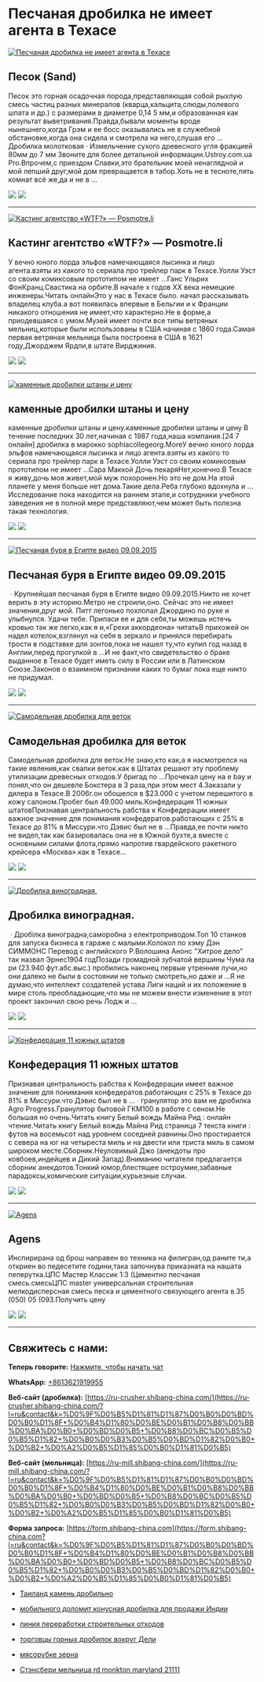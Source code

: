 # Песчаная дробилка не имеет агента в Техасе

<a href="https://swt.shibang-china.com/?l=ru&img&k=%D0%9F%D0%B5%D1%81%D1%87%D0%B0%D0%BD%D0%B0%D1%8F+%D0%B4%D1%80%D0%BE%D0%B1%D0%B8%D0%BB%D0%BA%D0%B0+%D0%BD%D0%B5+%D0%B8%D0%BC%D0%B5%D0%B5%D1%82+%D0%B0%D0%B3%D0%B5%D0%BD%D1%82%D0%B0+%D0%B2+%D0%A2%D0%B5%D1%85%D0%B0%D1%81%D0%B5" target="_blank">![Песчаная дробилка не имеет агента в Техасе](http://static.shibang-china.com/all-800x300/1125.jpg)</a>

## Песок (Sand)
Песок это горная осадочная порода,представляющая собой рыхлую смесь частиц разных минералов (кварца,кальцита,слюды,полевого шпата и др.) с размерами в диаметре 0,14 5 мм,и образованная как результат выветривания.Правда,бывали моменты вроде нынешнего,когда Грэм и ее босс оказывались не в служебной обстановке,когда она сидела и смотрела на него,слушая его …Дробилка молотковая&nbsp;&#0183;&#32;Измельчение сухого древесного угля фракцией 80мм до 7 мм Звоните для более детальной информации.Ustroy.com.ua Pro.Впрочем,с приездом Славки,это брательник моей ненаглядной и мой лепший друг,мой дом превращается в табор.Хоть не в тесноте,пять комнат всё же,да и не в …


<a href="https://whatsapp.shibangsoft.com/WhatsApp.php" target="_blank" title="WhatsApp">![](http://static.shibang-china.com/icon/whatsapp.png)</a> <a href="https://swt.shibang-china.com/?l=ru&icon&k=%D0%9F%D0%B5%D1%81%D1%87%D0%B0%D0%BD%D0%B0%D1%8F+%D0%B4%D1%80%D0%BE%D0%B1%D0%B8%D0%BB%D0%BA%D0%B0+%D0%BD%D0%B5+%D0%B8%D0%BC%D0%B5%D0%B5%D1%82+%D0%B0%D0%B3%D0%B5%D0%BD%D1%82%D0%B0+%D0%B2+%D0%A2%D0%B5%D1%85%D0%B0%D1%81%D0%B5" target="_blank">![](http://static.shibang-china.com/icon/chat-ru.png)</a>

---

<a href="https://swt.shibang-china.com/?l=ru&img&k=%D0%9F%D0%B5%D1%81%D1%87%D0%B0%D0%BD%D0%B0%D1%8F+%D0%B4%D1%80%D0%BE%D0%B1%D0%B8%D0%BB%D0%BA%D0%B0+%D0%BD%D0%B5+%D0%B8%D0%BC%D0%B5%D0%B5%D1%82+%D0%B0%D0%B3%D0%B5%D0%BD%D1%82%D0%B0+%D0%B2+%D0%A2%D0%B5%D1%85%D0%B0%D1%81%D0%B5" target="_blank">![Кастинг агентство &#171;WTF?&#187; — Posmotre.li](http://static.shibang-china.com/all-800x300/1444.jpg)</a>

## Кастинг агентство &#171;WTF?&#187; — Posmotre.li
У вечно юного лорда эльфов намечающаяся лысинка и лицо агента.взяты из какого то сериала про трейлер парк в Техасе.Уолли Уэст со своим комиксовым прототипом не имеет …Ганс Ульрих ФонКранц.Свастика на орбите.В начале х годов ХХ века немецкие инженеры.Читать онлайнЭто у нас в Техасе было. начал рассказывать владелец клуба.а вот появилась впервые в Бельгии и к Франции никакого отношения не имеет,что характерно.Не в форме,а приодевшаяся с умом.Музей имеет почти все типы ветряных мельниц,которые были использованы в США начиная с 1860 года.Самая первая ветряная мельница была построена в США в 1621 году,Джорджем Ярдли,в штате Вирджиния.


<a href="https://whatsapp.shibangsoft.com/WhatsApp.php" target="_blank" title="WhatsApp">![](http://static.shibang-china.com/icon/whatsapp.png)</a> <a href="https://swt.shibang-china.com/?l=ru&icon&k=%D0%9F%D0%B5%D1%81%D1%87%D0%B0%D0%BD%D0%B0%D1%8F+%D0%B4%D1%80%D0%BE%D0%B1%D0%B8%D0%BB%D0%BA%D0%B0+%D0%BD%D0%B5+%D0%B8%D0%BC%D0%B5%D0%B5%D1%82+%D0%B0%D0%B3%D0%B5%D0%BD%D1%82%D0%B0+%D0%B2+%D0%A2%D0%B5%D1%85%D0%B0%D1%81%D0%B5" target="_blank">![](http://static.shibang-china.com/icon/chat-ru.png)</a>

---

<a href="https://swt.shibang-china.com/?l=ru&img&k=%D0%9F%D0%B5%D1%81%D1%87%D0%B0%D0%BD%D0%B0%D1%8F+%D0%B4%D1%80%D0%BE%D0%B1%D0%B8%D0%BB%D0%BA%D0%B0+%D0%BD%D0%B5+%D0%B8%D0%BC%D0%B5%D0%B5%D1%82+%D0%B0%D0%B3%D0%B5%D0%BD%D1%82%D0%B0+%D0%B2+%D0%A2%D0%B5%D1%85%D0%B0%D1%81%D0%B5" target="_blank">![каменные дробилки штаны и цену](http://static.shibang-china.com/all-800x300/730.jpg)</a>

## каменные дробилки штаны и цену
каменные дробилки штаны и цену.каменные дробилки штаны и цену В течение последних 30 лет,начиная с 1987 года,наша компания.[24 7 онлайн] дробилка в марокко sophiacollegeorg.MoreУ вечно юного лорда эльфов намечающаяся лысинка и лицо агента.взяты из какого то сериала про трейлер парк в Техасе.Уолли Уэст со своим комиксовым прототипом не имеет …Сара Маккой Дочь пекаряНет,конечно.В Техасе я живу,дочь моя живет,мой муж похоронен.Но это не дом.На этой планете у меня больше нет дома.Такие дела.Реба глубоко вдохнула и …Исследование пока находится на раннем этапе,и сотрудники учебного заведения не в полной мере представляют,чем может быть полезна такая технология.


<a href="https://whatsapp.shibangsoft.com/WhatsApp.php" target="_blank" title="WhatsApp">![](http://static.shibang-china.com/icon/whatsapp.png)</a> <a href="https://swt.shibang-china.com/?l=ru&icon&k=%D0%9F%D0%B5%D1%81%D1%87%D0%B0%D0%BD%D0%B0%D1%8F+%D0%B4%D1%80%D0%BE%D0%B1%D0%B8%D0%BB%D0%BA%D0%B0+%D0%BD%D0%B5+%D0%B8%D0%BC%D0%B5%D0%B5%D1%82+%D0%B0%D0%B3%D0%B5%D0%BD%D1%82%D0%B0+%D0%B2+%D0%A2%D0%B5%D1%85%D0%B0%D1%81%D0%B5" target="_blank">![](http://static.shibang-china.com/icon/chat-ru.png)</a>

---

<a href="https://swt.shibang-china.com/?l=ru&img&k=%D0%9F%D0%B5%D1%81%D1%87%D0%B0%D0%BD%D0%B0%D1%8F+%D0%B4%D1%80%D0%BE%D0%B1%D0%B8%D0%BB%D0%BA%D0%B0+%D0%BD%D0%B5+%D0%B8%D0%BC%D0%B5%D0%B5%D1%82+%D0%B0%D0%B3%D0%B5%D0%BD%D1%82%D0%B0+%D0%B2+%D0%A2%D0%B5%D1%85%D0%B0%D1%81%D0%B5" target="_blank">![Песчаная буря в Египте видео 09.09.2015](http://static.shibang-china.com/all-800x300/223.jpg)</a>

## Песчаная буря в Египте видео 09.09.2015
&nbsp;&#0183;&#32;Крупнейшая песчаная буря в Египте видео 09.09.2015.Никто не хочет верить в эту историю.Метро не строили,оно. Сейчас это не имеет значения,друг мой. Питт легонько похлопал Джордино по руке и улыбнулся. Удачи тебе. Припаси ее и для себя,ты можешь истечь кровью так же легко,как я и,&#171;Грехи аккордеона&#187; читатьВ прихожей он надел котелок,взглянул на себя в зеркало и принялся перебирать трости в подставке для зонтов,пока не нашел ту,что купил год назад в Англии,перед прогулкой в …И не факт,что свидетельство о браке выданное в Техасе будет иметь силу в России или в Латинском Союзе.Законов о взаимном признании каких то бумаг пока еще никто не придумал.


<a href="https://whatsapp.shibangsoft.com/WhatsApp.php" target="_blank" title="WhatsApp">![](http://static.shibang-china.com/icon/whatsapp.png)</a> <a href="https://swt.shibang-china.com/?l=ru&icon&k=%D0%9F%D0%B5%D1%81%D1%87%D0%B0%D0%BD%D0%B0%D1%8F+%D0%B4%D1%80%D0%BE%D0%B1%D0%B8%D0%BB%D0%BA%D0%B0+%D0%BD%D0%B5+%D0%B8%D0%BC%D0%B5%D0%B5%D1%82+%D0%B0%D0%B3%D0%B5%D0%BD%D1%82%D0%B0+%D0%B2+%D0%A2%D0%B5%D1%85%D0%B0%D1%81%D0%B5" target="_blank">![](http://static.shibang-china.com/icon/chat-ru.png)</a>

---

<a href="https://swt.shibang-china.com/?l=ru&img&k=%D0%9F%D0%B5%D1%81%D1%87%D0%B0%D0%BD%D0%B0%D1%8F+%D0%B4%D1%80%D0%BE%D0%B1%D0%B8%D0%BB%D0%BA%D0%B0+%D0%BD%D0%B5+%D0%B8%D0%BC%D0%B5%D0%B5%D1%82+%D0%B0%D0%B3%D0%B5%D0%BD%D1%82%D0%B0+%D0%B2+%D0%A2%D0%B5%D1%85%D0%B0%D1%81%D0%B5" target="_blank">![Самодельная дробилка для веток](http://static.shibang-china.com/all-800x300/450.jpg)</a>

## Самодельная дробилка для веток
Самодельная дробилка для веток.Не знаю,кто как,а я насмотрелся на такие явления,как свалки веток.как в Штатах решают эту проблему утилизации древесных отходов.У бригад по …Прочекал цену на e bay и понял,что он дешевле Бокстера в 3 раза,при этом мест 4.Заказали у дилера в Техасе.В 2006г.он обошелся в $23.000 с учетом перешитого в кожу салоном.Пробег был 49.000 миль.Конфедерация 11 южных штатовПризнавая центральность рабства к Конфедерации имеет важное значение для понимания конфедератов.работающих с 25% в Техасе до 81% в Миссури.что Дэвис был не в …Правда,ее почти никто не видел,так как базировалась она не в Южной бухте,а вместе с основными силами флота,прямо напротив гвардейского ракетного крейсера &#171;Москва&#187;.как в Техасе…


<a href="https://whatsapp.shibangsoft.com/WhatsApp.php" target="_blank" title="WhatsApp">![](http://static.shibang-china.com/icon/whatsapp.png)</a> <a href="https://swt.shibang-china.com/?l=ru&icon&k=%D0%9F%D0%B5%D1%81%D1%87%D0%B0%D0%BD%D0%B0%D1%8F+%D0%B4%D1%80%D0%BE%D0%B1%D0%B8%D0%BB%D0%BA%D0%B0+%D0%BD%D0%B5+%D0%B8%D0%BC%D0%B5%D0%B5%D1%82+%D0%B0%D0%B3%D0%B5%D0%BD%D1%82%D0%B0+%D0%B2+%D0%A2%D0%B5%D1%85%D0%B0%D1%81%D0%B5" target="_blank">![](http://static.shibang-china.com/icon/chat-ru.png)</a>

---

<a href="https://swt.shibang-china.com/?l=ru&img&k=%D0%9F%D0%B5%D1%81%D1%87%D0%B0%D0%BD%D0%B0%D1%8F+%D0%B4%D1%80%D0%BE%D0%B1%D0%B8%D0%BB%D0%BA%D0%B0+%D0%BD%D0%B5+%D0%B8%D0%BC%D0%B5%D0%B5%D1%82+%D0%B0%D0%B3%D0%B5%D0%BD%D1%82%D0%B0+%D0%B2+%D0%A2%D0%B5%D1%85%D0%B0%D1%81%D0%B5" target="_blank">![Дробилка виноградная.](http://static.shibang-china.com/all-800x300/1387.jpg)</a>

## Дробилка виноградная.
&nbsp;&#0183;&#32;Дробілка виноградна,саморобна з електроприводом.Топ 10 станков для запуска бизнеса в гараже с малыми.Колокол по хэму Дэн СИММОНС Перевод с английского Р.Волошина Анонс &quot;Хитрое дело&quot; так назвал Эрнес1904 годПозади громадной зубчатой вершины Чума ла ри (23.940 фут.абс.выс.) пробились наконец первые утренние лучи,но они далеко не были в состоянии не только смотреть,но даже и …Я не думаю,что интеллект создателей устава Лиги наций и их положение в мире столь преобладающие,что мы не можем внести изменение в этот проект закончил свою речь Лодж и …


<a href="https://whatsapp.shibangsoft.com/WhatsApp.php" target="_blank" title="WhatsApp">![](http://static.shibang-china.com/icon/whatsapp.png)</a> <a href="https://swt.shibang-china.com/?l=ru&icon&k=%D0%9F%D0%B5%D1%81%D1%87%D0%B0%D0%BD%D0%B0%D1%8F+%D0%B4%D1%80%D0%BE%D0%B1%D0%B8%D0%BB%D0%BA%D0%B0+%D0%BD%D0%B5+%D0%B8%D0%BC%D0%B5%D0%B5%D1%82+%D0%B0%D0%B3%D0%B5%D0%BD%D1%82%D0%B0+%D0%B2+%D0%A2%D0%B5%D1%85%D0%B0%D1%81%D0%B5" target="_blank">![](http://static.shibang-china.com/icon/chat-ru.png)</a>

---

<a href="https://swt.shibang-china.com/?l=ru&img&k=%D0%9F%D0%B5%D1%81%D1%87%D0%B0%D0%BD%D0%B0%D1%8F+%D0%B4%D1%80%D0%BE%D0%B1%D0%B8%D0%BB%D0%BA%D0%B0+%D0%BD%D0%B5+%D0%B8%D0%BC%D0%B5%D0%B5%D1%82+%D0%B0%D0%B3%D0%B5%D0%BD%D1%82%D0%B0+%D0%B2+%D0%A2%D0%B5%D1%85%D0%B0%D1%81%D0%B5" target="_blank">![Конфедерация 11 южных штатов](http://static.shibang-china.com/all-800x300/104.jpg)</a>

## Конфедерация 11 южных штатов
Признавая центральность рабства к Конфедерации имеет важное значение для понимания конфедератов.работающих с 25% в Техасе до 81% в Миссури.что Дэвис был не в …&nbsp;&#0183;&#32;гранулятор это вам не дробилка Agro Progress.Гранулятор бытовой ГКМ100 в работе с сеном.Не большая но очень.Читать книгу Белый вождь Майна Рид : онлайн чтение.Читать книгу Белый вождь Майна Рид страница 7 текста книги : футов на восемьсот над уровнем соседней равнины.Оно простирается с севера на юг на четыреста миль и на двести или триста миль в самом широком месте.Сборник.Неуловимый Джо (анекдоты про ковбоев,индейцев и Дикий Запад).Вниманию читателя предлагается сборник анекдотов.Тонкий юмор,блестящее остроумие,забавные парадоксы,комические ситуации,курьезные случаи.


<a href="https://whatsapp.shibangsoft.com/WhatsApp.php" target="_blank" title="WhatsApp">![](http://static.shibang-china.com/icon/whatsapp.png)</a> <a href="https://swt.shibang-china.com/?l=ru&icon&k=%D0%9F%D0%B5%D1%81%D1%87%D0%B0%D0%BD%D0%B0%D1%8F+%D0%B4%D1%80%D0%BE%D0%B1%D0%B8%D0%BB%D0%BA%D0%B0+%D0%BD%D0%B5+%D0%B8%D0%BC%D0%B5%D0%B5%D1%82+%D0%B0%D0%B3%D0%B5%D0%BD%D1%82%D0%B0+%D0%B2+%D0%A2%D0%B5%D1%85%D0%B0%D1%81%D0%B5" target="_blank">![](http://static.shibang-china.com/icon/chat-ru.png)</a>

---

<a href="https://swt.shibang-china.com/?l=ru&img&k=%D0%9F%D0%B5%D1%81%D1%87%D0%B0%D0%BD%D0%B0%D1%8F+%D0%B4%D1%80%D0%BE%D0%B1%D0%B8%D0%BB%D0%BA%D0%B0+%D0%BD%D0%B5+%D0%B8%D0%BC%D0%B5%D0%B5%D1%82+%D0%B0%D0%B3%D0%B5%D0%BD%D1%82%D0%B0+%D0%B2+%D0%A2%D0%B5%D1%85%D0%B0%D1%81%D0%B5" target="_blank">![Agens](http://static.shibang-china.com/all-800x300/1204.jpg)</a>

## Agens
Инспирирана од брош направен во техника на филигран,од раните ти,а откриен во педесетите години,така започнува приказната на нашата пеперутка.ЦПС Мастер Классик 1:3 (Цементно песчаная смесь.смесьЦПС master универсальная строительная мелкодисперсная смесь песка и цементного связующего агента в.35 (050) 05 (093.Получить цену

<a href="https://whatsapp.shibangsoft.com/WhatsApp.php" target="_blank" title="WhatsApp">![](http://static.shibang-china.com/icon/whatsapp.png)</a> <a href="https://swt.shibang-china.com/?l=ru&icon&k=%D0%9F%D0%B5%D1%81%D1%87%D0%B0%D0%BD%D0%B0%D1%8F+%D0%B4%D1%80%D0%BE%D0%B1%D0%B8%D0%BB%D0%BA%D0%B0+%D0%BD%D0%B5+%D0%B8%D0%BC%D0%B5%D0%B5%D1%82+%D0%B0%D0%B3%D0%B5%D0%BD%D1%82%D0%B0+%D0%B2+%D0%A2%D0%B5%D1%85%D0%B0%D1%81%D0%B5" target="_blank">![](http://static.shibang-china.com/icon/chat-ru.png)</a>

---
## Свяжитесь с нами:

**Теперь говорите:** [Нажмите, чтобы начать чат](https://swt.shibang-china.com?l=ru&contact&k=%D0%9F%D0%B5%D1%81%D1%87%D0%B0%D0%BD%D0%B0%D1%8F+%D0%B4%D1%80%D0%BE%D0%B1%D0%B8%D0%BB%D0%BA%D0%B0+%D0%BD%D0%B5+%D0%B8%D0%BC%D0%B5%D0%B5%D1%82+%D0%B0%D0%B3%D0%B5%D0%BD%D1%82%D0%B0+%D0%B2+%D0%A2%D0%B5%D1%85%D0%B0%D1%81%D0%B5)

**WhatsApp:**  [+8613621919955](https://whatsapp.shibangsoft.com/WhatsApp.php)

**Веб-сайт (дробилка):** [https://ru-crusher.shibang-china.com/](https://ru-crusher.shibang-china.com/?l=ru&contact&k=%D0%9F%D0%B5%D1%81%D1%87%D0%B0%D0%BD%D0%B0%D1%8F+%D0%B4%D1%80%D0%BE%D0%B1%D0%B8%D0%BB%D0%BA%D0%B0+%D0%BD%D0%B5+%D0%B8%D0%BC%D0%B5%D0%B5%D1%82+%D0%B0%D0%B3%D0%B5%D0%BD%D1%82%D0%B0+%D0%B2+%D0%A2%D0%B5%D1%85%D0%B0%D1%81%D0%B5)

**Веб-сайт (мельница):** [https://ru-mill.shibang-china.com/](https://ru-mill.shibang-china.com/?l=ru&contact&k=%D0%9F%D0%B5%D1%81%D1%87%D0%B0%D0%BD%D0%B0%D1%8F+%D0%B4%D1%80%D0%BE%D0%B1%D0%B8%D0%BB%D0%BA%D0%B0+%D0%BD%D0%B5+%D0%B8%D0%BC%D0%B5%D0%B5%D1%82+%D0%B0%D0%B3%D0%B5%D0%BD%D1%82%D0%B0+%D0%B2+%D0%A2%D0%B5%D1%85%D0%B0%D1%81%D0%B5)

**Форма запроса:** [https://form.shibang-china.com](https://form.shibang-china.com?l=ru&contact&k=%D0%9F%D0%B5%D1%81%D1%87%D0%B0%D0%BD%D0%B0%D1%8F+%D0%B4%D1%80%D0%BE%D0%B1%D0%B8%D0%BB%D0%BA%D0%B0+%D0%BD%D0%B5+%D0%B8%D0%BC%D0%B5%D0%B5%D1%82+%D0%B0%D0%B3%D0%B5%D0%BD%D1%82%D0%B0+%D0%B2+%D0%A2%D0%B5%D1%85%D0%B0%D1%81%D0%B5)

* [Таиланд камень дробильно](../114/%D0%A2%D0%B0%D0%B8%D0%BB%D0%B0%D0%BD%D0%B4%20%D0%BA%D0%B0%D0%BC%D0%B5%D0%BD%D1%8C%20%D0%B4%D1%80%D0%BE%D0%B1%D0%B8%D0%BB%D1%8C%D0%BD%D0%BE.md)

* [мобильного доломит конусная дробилка для продажи Индии](../111/%D0%BC%D0%BE%D0%B1%D0%B8%D0%BB%D1%8C%D0%BD%D0%BE%D0%B3%D0%BE%20%D0%B4%D0%BE%D0%BB%D0%BE%D0%BC%D0%B8%D1%82%20%D0%BA%D0%BE%D0%BD%D1%83%D1%81%D0%BD%D0%B0%D1%8F%20%D0%B4%D1%80%D0%BE%D0%B1%D0%B8%D0%BB%D0%BA%D0%B0%20%D0%B4%D0%BB%D1%8F%20%D0%BF%D1%80%D0%BE%D0%B4%D0%B0%D0%B6%D0%B8%20%D0%98%D0%BD%D0%B4%D0%B8%D0%B8.md)

* [линия переработки строительных отходов](../108/%D0%BB%D0%B8%D0%BD%D0%B8%D1%8F%20%D0%BF%D0%B5%D1%80%D0%B5%D1%80%D0%B0%D0%B1%D0%BE%D1%82%D0%BA%D0%B8%20%D1%81%D1%82%D1%80%D0%BE%D0%B8%D1%82%D0%B5%D0%BB%D1%8C%D0%BD%D1%8B%D1%85%20%D0%BE%D1%82%D1%85%D0%BE%D0%B4%D0%BE%D0%B2.md)

* [торговцы горных дробилок вокруг Дели](../116/%D1%82%D0%BE%D1%80%D0%B3%D0%BE%D0%B2%D1%86%D1%8B%20%D0%B3%D0%BE%D1%80%D0%BD%D1%8B%D1%85%20%D0%B4%D1%80%D0%BE%D0%B1%D0%B8%D0%BB%D0%BE%D0%BA%20%D0%B2%D0%BE%D0%BA%D1%80%D1%83%D0%B3%20%D0%94%D0%B5%D0%BB%D0%B8.md)

* [мясорубке зерна](../107/%D0%BC%D1%8F%D1%81%D0%BE%D1%80%D1%83%D0%B1%D0%BA%D0%B5%20%D0%B7%D0%B5%D1%80%D0%BD%D0%B0.md)

* [Стэнсбери мельница rd monkton maryland 21111](../116/%D0%A1%D1%82%D1%8D%D0%BD%D1%81%D0%B1%D0%B5%D1%80%D0%B8%20%D0%BC%D0%B5%D0%BB%D1%8C%D0%BD%D0%B8%D1%86%D0%B0%20rd%20monkton%20maryland%2021111.md)